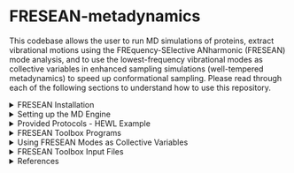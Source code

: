 # FRESEAN-metadynamics
This codebase allows the user to run MD simulations of proteins, extract vibrational motions using the FREquency-SElective ANharmonic (FRESEAN) mode analysis, and to use the lowest-frequency vibrational modes as collective variables in enhanced sampling simulations (well-tempered metadynamics) to speed up conformational sampling. 
Please read through each of the following sections to understand how to use this repository. 
<details>
  
<summary> FRESEAN Installation </summary>

## Tested Dependencies
- FFTW 3.3.10 (https://www.fftw.org/doc/Installation-and-Customization.html)
- GNU make 3.8.1 (https://www.gnu.org/software/make/)
- gcc 14.2 (https://gcc.gnu.org/gcc-14/)
- python 3.12 (https://www.python.org/downloads/)
- gromacs 2022.5 (https://manual.gromacs.org/2022.5/download.html)
- plumed 2.8 (https://www.plumed.org/download)

## FRESEAN Installation
Please follow the following instruction to install our suite of tools.
```
git clone https://github.com/HeydenLabASU-collab/FRESEAN-metadynamics.git
cd FRESEAN-metadynamics
make
make install
make clean
source ~/.bashrc
```
## FRESEAN Usage
- To get started, run `fresean` on the command line to see available tools. <br>
- To understand required input formats, run `fresean -h` <br>
-To see detailed information about each subroutine, run `fresean subroutine -h`, where `subroutine` is replaced with the subroutine name. <br><br>

If you have already set up GROMACS 2022.5 with Plumed 2.8, please proceed to the **FRESEAN Toolbox Programs** section to get an overview of the provided tools. Proceed to the **Provided Protocols-HEWL Example** section to get an overview on provided scripts.
</details>

<details>
  
<summary> Setting up the MD Engine </summary>


# Setting up the MD Engine

Gromacs 2022.5 is used as the MD engine and Plumed 2.8 is used as a plugin to run metadynamics.

## Step 1: Compiling PLUMED 2.8
Download PLUMED 2.8 from here: https://www.plumed.org/download
```
interactive
tar xfz plumed-2.8.tgz
cd plumed-2.8
./configure --prefix=$HOME/plumed-2.8
make -j 4
make install
```

Make sure that these paths are included in your `.bashrc` file otherwise `plumed` won't be found.
## Step 1B: BASHRC FILE FOR SOURCING
```
export PATH=$PATH:$HOME/plumed-2.8/bin
export PLUMED_VIMPATH=$PLUMED_VIMPATH:$HOME/plumed-2.8/lib/plumed/vim
export C_INCLUDE_PATH=$C_INCLUDE_PATH:$HOME/plumed-2.8/include
export LD_LIBRARY_PATH=$LD_LIBRARY_PATH:$HOME/plumed-2.8/lib
export PKG_CONFIG_PATH=$PKG_CONFIG_PATH:$HOME/plumed-2.8/lib/pkgconfig
export PLUMED_KERNEL="$HOME/plumed-2.8/lib/libplumedKernel.so"
```

Once plumed is installed, gromacs can be installed with the plumed patch. If patching returns `--runtime not found`, make sure that there are two dashes in front of `runtime`.
## Step 2: Patching PLUMED 2.8 in Gromacs 2022.5
Download GROMACS 2022.5 from here: https://manual.gromacs.org/documentation/2022.5/download.html
```
cd ..
tar xfz gromacs-2022.5.tar.gz
mv gromacs-2022.5 gromacs-2022.5-plumed-2.8
cd gromacs-2022.5-plumed-2.8
plumed patch -p --runtime
cd ..
```

## Step 3: Compiling Gromacs 2022.5 with PLUMED 2.8 (example for the SOL cluster at Arizona State University)
```
module load gcc-11.2.0-gcc-11.2.0
module load cuda-11.7.0-gcc-11.2.0
cd gromacs-2022.5-plumed-2.8
mkdir build
cd build
cmake .. -DGMX_GPU=CUDA -DCMAKE_INSTALL_PREFIX=$HOME/gromacs-2022.5-plumed-2.8 -DGMX_DEFAULT_SUFFIX=OFF -DGMX_BINARY_SUFFIX=_plumed -DGMX_LIBS_SUFFIX=_plumed -DGMX_BUILD_OWN_FFTW=ON -DREGRESSIONTEST_DOWNLOAD=ON
make -j 4
make check
make install
```
You can now use GROMACS with plumed with the command `gmx_plumed`. I also have just normal gromacs installed, which is why I have the weird name change. If you just have gromacs with plumed, the cmake command should be modified to `cmake .. -DGMX_GPU=CUDA -DCMAKE_INSTALL_PREFIX=$HOME/gromacs-2022.5-plumed-2.8 -DGMX_BUILD_OWN_FFTW=ON -DREGRESSIONTEST_DOWNLOAD=ON`.

## Configuring your BASHRC
Add the following line to your `~/.bashrc` file. Don't forget to run `source ~/.bashrc`!
```
source '$HOME/gromacs-2022.5-plumed-2.8/bin/GMXRC.bash'
```
</details>

<details>
<summary> Provided Protocols - HEWL Example </summary>

Two protocols are provided in the `scripts` directory. 

1. `protocol_FRESEAN+singleWTMetad`: Starting from a pdb file, run a single 250 ns well-tempered metadynamics with 0 THz FRESEAN modes as collective variables.
2. `protocol_FRESEAN+convergedWTMetad`: Starting from a pdb file, run 20x100 ns well-tempered metadynamics with 0 THz FRESEAN modes as collective variables. __This protocol will generate converged free energy surfaces.__

# Protocol for Single Well-Tempered Metadynamics Simulation
There are example scripts provided at `scripts/protocol_FRESEAN+singleWTMetad`. This workflow starts with a pdb file and runs 250 ns well-tempered metadynamics with 0 THz FRESEAN modes as collective variables. There is a `run.sh` script in each folder that runs the respective step. Each step is briefly described below.

## 00-prep/run.sh 
Prepare your simulation by adding a box around the protein, adding solvent, and generating ions. Keep in mind that the pdb filename, force field, water model and box size will have to be set manually. The default is force field used in our scripts is AMBER99sb-ILDN and tip3p.

## 01-em+equi/run.sh 

Energy minimization (`em.mdp`) and 100ps NPT equilibration (`equi.mdp`). 

## 02-MD/run.sh

20 ns NPT sampling simulation (`sample-NPT.mdp`) with 20 fs output frequency.

## 03-CG/run.sh

Coarse-grain simulation using `fresean coarse`.

## 04-FRESEAN/run.sh

Generate velocity cross-correlation matrix (`fresean matrix`), diagonalize the matrix (`fresean eigen`) and extract 0 THz Modes 7 and 8 (`fresean extract`) to `.xyz` format.

## 05-ModeProj/run.sh

Displacement projection of 20 ns trajectory onto FRESEAN modes. Conversion of coarse-grain FRESEAN modes to an all-atom representation (`plumed-mode-input.pdb`).

## 06-metadyn/run.sh

Run 250 ns NPT WT-metadyn simulation with plumed input file `plumed-mode-metadyn.dat`. Hills file will be `plumed-mode-metadyn.hills`. Calculate 2D free energy surface in FRESEAN space (`plumed-mode-metadyn.fes`).

## 07-reweight/run.sh

Reweight 2D free energy surface in FRESEAN space to new collective variable space. This will require a plumed input file (`07-reweight/plumed-reweight-CV.dat`) where you can define the space you are reweighting into. More information on construction of the plumed input file format can be found in the PLUMED documentation (https://www.plumed.org/doc-v2.8/user-doc/html/).

# Protocol for Converged Well-Tempered Metadynamics Simulations
There are example scripts provided at `scripts/protocol_FRESEAN+convergedWTMetad`. This workflow starts with a pdb file and runs 20x100 ns well-tempered metadynamics simulations with 0 THz FRESEAN modes as collective variables. There is a `run.sh` script in each folder that runs the respective step. The first 5 steps (`00-prep` through `05-modeProj`) are the same as the first protocol. Unique steps (`06-resample` through `08-reweight`) are described below.

## 06-resample/run.sh

100 ns NPT sampling simulation (`sample-states.mdp`). Protein configurations are extracted every 5 ns.

## 07-metadyn/run.sh

Run 20x100 ns NPT WT-metadyn simulation with plumed input file `plumed-mode-metadyn.dat`. Hills file will be `plumed-mode-metadyn.hills`. Calculate 2D free energy surface in FRESEAN space (`plumed-mode-metadyn.fes`).

## 08-reweight/run.sh

Reweight 2D free energy surface in FRESEAN space to new collective variable space. This will require a plumed input file (`08-reweight/plumed-reweight-CV.dat`) where you can define the space you are reweighting into. More information on construction of the plumed input file format can be found in the PLUMED documentation (https://www.plumed.org/doc-v2.8/user-doc/html/).

</details>

<details>
  
<summary> FRESEAN Toolbox Programs </summary>

# FRESEAN Toolbox Programs

Information about the available tools are also accessible by running `fresean`.

## `fresean freqs`
`fresean freqs` will output the current frequency resolution. For example, the following command computes the frequency resolution of analysis performed with a correlation function length of 2 ps (# of Correlation Points = 100, Timestep = 0.02 ps).
```
fresean freqs -n 100 -t 0.02 -o freqs.txt
```

## `fresean mtop`
`fresean mtop` converts a GROMACS topology file (`.top`) into a custom topology format (`.mtop`) recognized by other `fresean` subroutines. 
```
fresean mtop -p complex.top
```

## `fresean coarse`
`fresean coarse` converts an all-atom trajectory into a coarse-grained trajectory consisting of center-of-mass sidechain and backbone beads. Example of the `coarse.inp` input file can be fould in the __FRESEAN Toolbox Input Files__ section.

> **Warning**
> Currently, `fresean coarse` is only suported for canonical amino acids.

> **Warning**
> Coarse-grained trajectory is output in `.gro` format and must be converted to `.trr` manually. This can be done with `gmx trjconv` (see example script `scripts/protocol_FRESEAN+singleWTMetad/03-CG/run.sh` for more info on how this can be done)
>

```
fresean coarse -f coarse.inp
```

## `fresean matrix`
`fresean matrix` generates a frequency dependent cross-correlation matrix in binary (`.mmat`) format. Example of the `matrix.inp` input file can be fould in the __FRESEAN Toolbox Input Files__ section.

```
fresean matrix -f matrix.inp
```

## `fresean eigen`
`fresean eigen` diagonalizes the frequency dependent cross-correlation matrix generated by `fresean matrix`. The `-n` parameter is set to the number of points in the correlation function. Produces a human-readable file of eigenvalues (`eval*.dat`)  and binary file of eigenvectors (`evec*.mmat`). Each row in the eigenvalue file corresponds to a different frequency, starting with zero frequency in the first row. Subsequent rows represent frequencies increasing by the frequency resolution.

```
fresean eigen -m matrix_fresean.mmat -n 100
```

## `fresean extract`
`fresean extract` converts the binary eigenvector file produced by `fresean eigen` into human-readable `xyz` format. Example of the `extract.inp` input file can be fould in the __FRESEAN Toolbox Input Files__ section.

```
fresean extract -f extract.inp
```

</details>
<details>
<summary> Using FRESEAN Modes as Collective Variables </summary>

## Using FRESEAN Modes as Collective Variables
To use the FRESEAN modes as collective variables in a well-tempered metadynamics simulation, the vibrational modes generated by FRESEAN must be:

1. Converted to a PLUMED-compatable file format (`.pdb`)
2. Converted to an all-atom representation

The script `scripts/protocol_FRESEAN+singleWTMetad/05-ModeProj/prep_plumed.py` performs both conversions. To convert a coarse-grained mode to an all-atom representation, the per-bead components of a coarse-grained FRESEAN mode are distributed over the atoms contributing to each bead such that the sum of atomic components equals the corresponding per-bead components.

> **Note**
> Plumed requires __one__ input file (in `.pdb` format) that contains a reference structure and all collective variables. More information can be found in the PLUMED documentation (https://www.plumed.org/doc-v2.8/user-doc/html/).

## Well-Tempered Metadynmaics Parameters

- Initial Gaussian Height: 0.1 kJ/mol
- Gaussian Width: 0.001
- Deposit Rate: 1 Gaussian per picosecond (ps)
- Bias Factor: 10
- Temperature: 300 K

</details>


<details>
<summary> FRESEAN Toolbox Input Files </summary>

# FRESEAN Toolbox Input Files
For most of the toolbox, input files (`.inp`) are utilized to gather dependencies. __Lines starting with a hash are ignored__ but can serve as a header for the variable on the subsequent line. Here is an example of the format.

```
#fnTop
complex.mtop
```

Input parameters depend on the subroutine.
> **Note**
> Parameters with a green ![#c5f015](https://placehold.co/15x15/c5f015/c5f015.png) box are system-specific and should be modified depending on your protein and filenames. Parameters with a red ![#f03c15](https://placehold.co/15x15/f03c15/f03c15.png) box are can be treated as static variables (recommended values are provided). 

## `fresean coarse` input format
This input file is utilized by `fresean coarse`.<br>
- ![#c5f015](https://placehold.co/15x15/c5f015/c5f015.png) `fnTop`: `.mtop` file generated by `fresean mtop` <br>
- ![#c5f015](https://placehold.co/15x15/c5f015/c5f015.png) `fnCrd`: All-atom trajectory (`.trr` recommended) <br>
- ![#c5f015](https://placehold.co/15x15/c5f015/c5f015.png) `fnVel`: If `fnCrd` is `.trr` format, this should not be set. If trajectory is in `.xyz`/`.crd`/`.dcd` format, `fnCrd` is the file containing trajectory positions and `fnVel` is the file containing trajectory velocities. <br>
- ![#f03c15](https://placehold.co/15x15/f03c15/f03c15.png) `fnJob`: `.job` file used to define atom groups. All atoms are selected as default. <br>
- ![#f03c15](https://placehold.co/15x15/f03c15/f03c15.png) `grp`: Group number to read from `.job` file. <br>
- ![#c5f015](https://placehold.co/15x15/c5f015/c5f015.png) `nRead`: Number of frames to read from trajectory. <br>
- ![#f03c15](https://placehold.co/15x15/f03c15/f03c15.png) `analysisInterval`: Trajectory read-in frequency (1 = read in every frame). <br>
- ![#c5f015](https://placehold.co/15x15/c5f015/c5f015.png) `fnOutTraj`: Output coarse-grained trajectory in `.gro` format. <br>
- ![#c5f015](https://placehold.co/15x15/c5f015/c5f015.png) `fnOutTopol`: Output coarse-grained topology in `.mtop` format. <br>

## `fresean matrix` input format
This file is utilized by `fresean matrix`. There are two files provided in `inp-files`. `02-gen-modes.inp` is used for all-atom analysis and `02-cgen-modes` is used if `fresean coarse` was run first (which is recommended!!). <br>
- ![#c5f015](https://placehold.co/15x15/c5f015/c5f015.png) `fnTop`: `.mtop` file generated by `fresean mtop` <br>
- ![#c5f015](https://placehold.co/15x15/c5f015/c5f015.png) `fnCrd`: All-atom trajectory (`.trr` recommended) <br>
- ![#c5f015](https://placehold.co/15x15/c5f015/c5f015.png) `fnVel`: If `fnCrd` is `.trr` format, this should not be set. If trajectory is in `.xyz`/`.crd`/`.dcd` format, `fnCrd` is the file containing trajectory positions and `fnVel` is the file containing trajectory velocities. <br>
- ![#f03c15](https://placehold.co/15x15/f03c15/f03c15.png) `fnJob`: `.job` file used to define atom groups. All atoms are selected as default. <br>
- ![#c5f015](https://placehold.co/15x15/c5f015/c5f015.png) `nRead`: Number of frames to read from trajectory. <br>
- ![#f03c15](https://placehold.co/15x15/f03c15/f03c15.png) `analysisInterval`: Trajectory read-in frequency (1 = read in every frame). <br>
- ![#c5f015](https://placehold.co/15x15/c5f015/c5f015.png) `fnRef`: Reference file used for translational and rotational fitting <br>
- ![#f03c15](https://placehold.co/15x15/f03c15/f03c15.png) `alignGrp`: Atom group for translational and rotational alignment. <br>
- ![#f03c15](https://placehold.co/15x15/f03c15/f03c15.png) `analyzeGrp`: Atom group for analysis. <br>
- ![#f03c15](https://placehold.co/15x15/f03c15/f03c15.png) `wrap`: Boundary Conditions. Only option `0` is supported. <br>
- ![#c5f015](https://placehold.co/15x15/c5f015/c5f015.png)`nCorr`: Number of points in the correlation function. <br>
- ![#f03c15](https://placehold.co/15x15/f03c15/f03c15.png) `winSigma`: Length of Gaussian smoothing function. <br>
- ![#f03c15](https://placehold.co/15x15/f03c15/f03c15.png) `binaryMatrix`: Format of matrix output. 0 for ASCII, 1 for binary `.mmat`. Recommend option `1` due to storage cost of ASCII format. <br>
- ![#f03c15](https://placehold.co/15x15/f03c15/f03c15.png) `doGenModes`: Compute generalized normal modes through minimization of off-diagonal matrix elements simultaenously at all frequencies as described in G. Mathias & M. Baer, J. Chem. Theory Comput. 2011, 7, 2028-2039. Set to `0` if using [FRESEAN Toolbox Workflow](#FRESEAN-Toolbox-Workflow).
- ![#f03c15](https://placehold.co/15x15/f03c15/f03c15.png) `convergence`: Convergence criteria of Jacobi diagonalization. 
- ![#f03c15](https://placehold.co/15x15/f03c15/f03c15.png) `maxIter`: Maximum number of swaps for Jacobi diagonalization.
- ![#c5f015](https://placehold.co/15x15/c5f015/c5f015.png) `fnOut`: Name of output `.mmat` file.


## `fresean extract` input format
This input file is utilized by `fresean extract`.
- ![#c5f015](https://placehold.co/15x15/c5f015/c5f015.png) `fnEigVec`: Binary eigenvectory (`.mmat`) file. <br>
- ![#c5f015](https://placehold.co/15x15/c5f015/c5f015.png) `extractMode`: If set to option `0`, `freqSel` will extract the eigenvectors at the nearest frequency (in wavenumbers). If set to option `1`, `freqSel` will extract the eigenvectors at the provided matrix index. Mode 1 is recommended. <br>
- ![#c5f015](https://placehold.co/15x15/c5f015/c5f015.png) `freqSel`: If `extractMode` set to option `0`, this is the desired extraction __frequency (in wavenumbers)__. If `extractMode` set to 1, this is the desired extraction __matrix index__. <br>
- ![#c5f015](https://placehold.co/15x15/c5f015/c5f015.png) `trrFreq`: Trajectory saving frequency. <br>
- ![#c5f015](https://placehold.co/15x15/c5f015/c5f015.png) `modeStart`: First mode to extract. <br>
- ![#c5f015](https://placehold.co/15x15/c5f015/c5f015.png) `modeEnd`: Last mode to extract. <br>
- ![#c5f015](https://placehold.co/15x15/c5f015/c5f015.png) `fnOut`: String to append to output file. <br>
</details>

<details>

<summary> References </summary>

# References
- M. A. Sauer, S. Mondal, B. Neff, S. Maiti, M. Heyden, Fast Sampling of Protein Conformational Dynamics, arXiv:2411.08154 
- S. Mondal, M. A. Sauer, M. Heyden, Exploring Conformational Landscapes Along Anharmonic Low-Frequency Vibrations, J. Phys. Chem. B 128, 7112-7120 (2024).
- M. A. Sauer, M.Heyden, Frequency-Selective Anharmonic Mode Analysis of Thermally Excited Vibrations in Proteins, J. Chem. Theory Comput. 19, 5481-5490 (2023).
